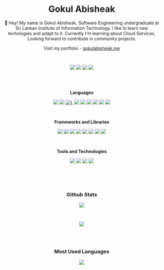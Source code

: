 <div align="center">

# Gokul Abisheak

👋 Hey! My name is Gokul Abisheak, Software Engineering undergraduate at Sri Lankan Institute of Information Technology. I like to learn new techologies and adapt to it. Currently I'm learning about Cloud Services. Looking forward to contribute in community projects.

Visit my portfolio - [gokulabisheak.me](https://gokulabisheak.me)

<br>

![](https://img.shields.io/badge/LinkedIn-0072B1?style=for-the-badge&logo=Linkedin&logoColor=white&link=https://linkedin.com/gokul-abisheak)
![](https://img.shields.io/badge/Instagram-E4405F?style=for-the-badge&logo=Instagram&logoColor=white&link=https://instagram.com/gokulabisheak)
![](https://img.shields.io/badge/Medium-323232?style=for-the-badge&logo=Medium&logoColor=white&link=https://medium.com/@gokulabisheak)
![](https://img.shields.io/badge/Gmail-DB4437?style=for-the-badge&logo=Gmail&logoColor=white&link=https://mail.google.com/mail/?view=cm&fs=1&to=gokulabisheak12@gmail.com)



<br>
<br>

**Languages**
<br>

![](https://img.shields.io/badge/JavaScript-F7DF1E?style=for-the-badge&logo=javascript&logoColor=black)
![](https://img.shields.io/badge/Typescript-0072b1?style=for-the-badge&logo=Typescript&logoColor=white)
![L](https://img.shields.io/badge/HTML-E34F26?style=for-the-badge&logo=html5&logoColor=white)
![](https://img.shields.io/badge/CSS-833ab4?style=for-the-badge&logo=css3&logoColor=white)
![](https://img.shields.io/badge/Java-db4437?style=for-the-badge&logo=openjdk&logoColor=white)
![](https://img.shields.io/badge/Kotlin-6f2da8?style=for-the-badge&logo=Kotlin&logoColor=white)
![](https://img.shields.io/badge/MySQL-323232?style=for-the-badge&logo=mysql&logoColor=white)
![](https://img.shields.io/badge/PHP-777bb4?style=for-the-badge&logo=php&logoColor=white)
![](https://img.shields.io/badge/Python-3776ab?style=for-the-badge&logo=python&logoColor=white)

<br>

**Frameworks and Libraries**
<br>

![](https://img.shields.io/badge/React-20232A?style=for-the-badge&logo=react&logoColor=61DAFB)
![](https://img.shields.io/badge/Express.js-404D59?style=for-the-badge)
![](https://img.shields.io/badge/Node.js-43853D?style=for-the-badge&logo=node.js&logoColor=white)
![](https://img.shields.io/badge/Material--UI-0081CB?style=for-the-badge&logo=material-ui&logoColor=white)
![](https://img.shields.io/badge/Tailwind_CSS-38B2AC?style=for-the-badge&logo=tailwind-css&logoColor=white)
![](https://img.shields.io/badge/Bootstrap-563D7C?style=for-the-badge&logo=bootstrap&logoColor=white)
![](https://img.shields.io/badge/MongoDB-4EA94B?style=for-the-badge&logo=mongodb&logoColor=white)
![](https://img.shields.io/badge/Redux-593D88?style=for-the-badge&logo=redux&logoColor=white)

<br>

**Tools and Technologies**
<br>

![](https://img.shields.io/badge/Azure-0089D6?style=for-the-badge&logo=microsoft-azure&logoColor=white)
![](https://img.shields.io/badge/Figma-F24E1E?style=for-the-badge&logo=figma&logoColor=white)
![](https://img.shields.io/badge/Photoshop-31A8FF?style=for-the-badge&logo=Adobe%20Photoshop&logoColor=black)
![](https://img.shields.io/badge/VS_Code-0078D4?style=for-the-badge&logo=visual%20studio%20code&logoColor=white)

<br>
<br>
<br>

### Github Stats

![](https://streak-stats.demolab.com?user=GokulAbisheak&theme=transparent&hide_border=true&mode=weekly)

<br>

![](https://github-readme-stats.vercel.app/api?username=GokulAbisheak&show_icons=true&theme=transparent&hide_border=true&text_color=2f80ed&icon_color=2f80ed&hide_title=true)

<br>
<br>

### Most Used Languages

![](https://github-readme-stats.vercel.app/api/top-langs/?username=gokulabisheak&layout=donut&theme=transparent&hide_border=true&text_color=2f80ed&hide_title=true)

</div>

